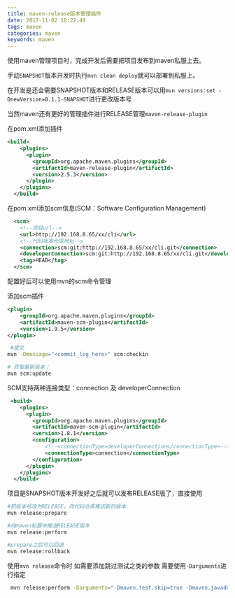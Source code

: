 ```yaml
---
title: maven-release版本管理插件
date: 2017-11-02 18:22:49
tags: maven
categories: maven
keywords: maven
---
```

使用maven管理项目时，完成开发后需要把项目发布到maven私服上去。

手动`SNAPSHOT`版本开发时执行`mvn clean deploy`就可以部署到私服上。

在开发是还会需要SNAPSHOT版本和RELEASE版本可以用`mvn versions:set -DnewVersion=0.1.1-SNAPSHOT`进行更改版本号

当然maven还有更好的管理插件进行RELEASE管理`maven-release-plugin`

<!--more-->

在pom.xml添加插件
```xml
<build>
    <plugins>
      <plugin>
        <groupId>org.apache.maven.plugins</groupId>
        <artifactId>maven-release-plugin</artifactId>
        <version>2.5.3</version>
      </plugin>
    </plugins>
  </build>
```
在pom.xml添加scm信息(SCM：Software Configuration Management)
```xml
  <scm>
    <!--项目url-->
    <url>http://192.168.8.65/xx/cli</url>
    <!--代码版本仓库地址-->
    <connection>scm:git:http://192.168.8.65/xx/cli.git</connection>
    <developerConnection>scm:git:http://192.168.8.65/xx/cli.git</developerConnection>
    <tag>HEAD</tag>
  </scm>
```
配置好后可以使用mvn的scm命令管理

添加scm插件
```xml
<plugin>
    <groupId>org.apache.maven.plugins</groupId>
    <artifactId>maven-scm-plugin</artifactId>
    <version>1.9.5</version>
</plugin>

```
```bash
 #提交
mvn -Dmessage="<commit_log_here>" scm:checkin

# 获取最新版本：
mvn scm:update
```

SCM支持两种连接类型：connection 及 developerConnection

```xml
 <build>
    <plugins>
      <plugin>
        <groupId>org.apache.maven.plugins</groupId>
        <artifactId>maven-scm-plugin</artifactId>
        <version>1.8.1</version>
        <configuration>
            <!--<connectionType>developerConnection</connectionType>-->
            <connectionType>connection</connectionType>
        </configuration>
      </plugin>
    </plugins>
  </build>
```
项目是SNAPSHOT版本开发好之后就可以发布RELEASE版了，直接使用

```bash
#把版本号改为RELEASE，向代码仓库推送新的版本
mvn release:prepare

#向maven私服中推送RELEASE版本
mvn release:perform

#prepare之后可以回退
mvn release:rollback
```

使用`mvn release`命令时 如需要添加跳过测试之类的参数 需要使用`-Darguments`进行指定

```bash
 mvn release:perform -Darguments="-Dmaven.test.skip=true -Dmaven.javadoc.skip=true" 
```



